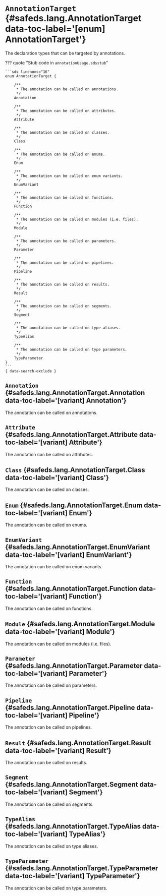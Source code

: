 [//]: # (DO NOT EDIT THIS FILE DIRECTLY. Instead, edit the corresponding stub file and execute `npm run docs:api`.)

# <code class="doc-symbol doc-symbol-enum"></code> `AnnotationTarget` {#safeds.lang.AnnotationTarget data-toc-label='[enum] AnnotationTarget'}

The declaration types that can be targeted by annotations.

??? quote "Stub code in `annotationUsage.sdsstub`"

    ```sds linenums="16"
    enum AnnotationTarget {

        /**
         * The annotation can be called on annotations.
         */
        Annotation

        /**
         * The annotation can be called on attributes.
         */
        Attribute

        /**
         * The annotation can be called on classes.
         */
        Class

        /**
         * The annotation can be called on enums.
         */
        Enum

        /**
         * The annotation can be called on enum variants.
         */
        EnumVariant

        /**
         * The annotation can be called on functions.
         */
        Function

        /**
         * The annotation can be called on modules (i.e. files).
         */
        Module

        /**
         * The annotation can be called on parameters.
         */
        Parameter

        /**
         * The annotation can be called on pipelines.
         */
        Pipeline

        /**
         * The annotation can be called on results.
         */
        Result

        /**
         * The annotation can be called on segments.
         */
        Segment

        /**
         * The annotation can be called on type aliases.
         */
        TypeAlias

        /**
         * The annotation can be called on type parameters.
         */
        TypeParameter
    }
    ```
    { data-search-exclude }

## <code class="doc-symbol doc-symbol-variant"></code> `Annotation` {#safeds.lang.AnnotationTarget.Annotation data-toc-label='[variant] Annotation'}

The annotation can be called on annotations.

## <code class="doc-symbol doc-symbol-variant"></code> `Attribute` {#safeds.lang.AnnotationTarget.Attribute data-toc-label='[variant] Attribute'}

The annotation can be called on attributes.

## <code class="doc-symbol doc-symbol-variant"></code> `Class` {#safeds.lang.AnnotationTarget.Class data-toc-label='[variant] Class'}

The annotation can be called on classes.

## <code class="doc-symbol doc-symbol-variant"></code> `Enum` {#safeds.lang.AnnotationTarget.Enum data-toc-label='[variant] Enum'}

The annotation can be called on enums.

## <code class="doc-symbol doc-symbol-variant"></code> `EnumVariant` {#safeds.lang.AnnotationTarget.EnumVariant data-toc-label='[variant] EnumVariant'}

The annotation can be called on enum variants.

## <code class="doc-symbol doc-symbol-variant"></code> `Function` {#safeds.lang.AnnotationTarget.Function data-toc-label='[variant] Function'}

The annotation can be called on functions.

## <code class="doc-symbol doc-symbol-variant"></code> `Module` {#safeds.lang.AnnotationTarget.Module data-toc-label='[variant] Module'}

The annotation can be called on modules (i.e. files).

## <code class="doc-symbol doc-symbol-variant"></code> `Parameter` {#safeds.lang.AnnotationTarget.Parameter data-toc-label='[variant] Parameter'}

The annotation can be called on parameters.

## <code class="doc-symbol doc-symbol-variant"></code> `Pipeline` {#safeds.lang.AnnotationTarget.Pipeline data-toc-label='[variant] Pipeline'}

The annotation can be called on pipelines.

## <code class="doc-symbol doc-symbol-variant"></code> `Result` {#safeds.lang.AnnotationTarget.Result data-toc-label='[variant] Result'}

The annotation can be called on results.

## <code class="doc-symbol doc-symbol-variant"></code> `Segment` {#safeds.lang.AnnotationTarget.Segment data-toc-label='[variant] Segment'}

The annotation can be called on segments.

## <code class="doc-symbol doc-symbol-variant"></code> `TypeAlias` {#safeds.lang.AnnotationTarget.TypeAlias data-toc-label='[variant] TypeAlias'}

The annotation can be called on type aliases.

## <code class="doc-symbol doc-symbol-variant"></code> `TypeParameter` {#safeds.lang.AnnotationTarget.TypeParameter data-toc-label='[variant] TypeParameter'}

The annotation can be called on type parameters.
